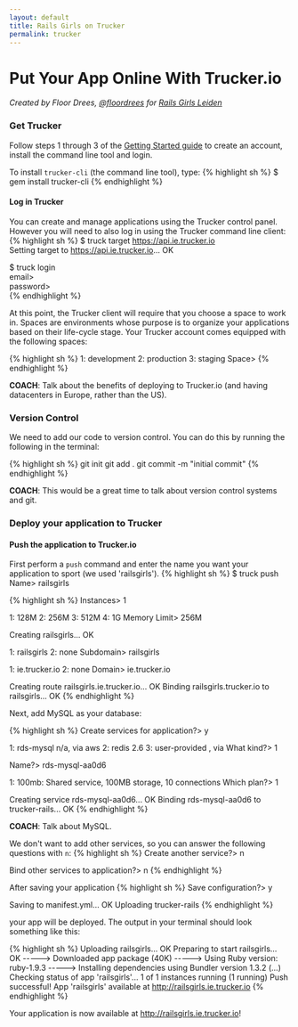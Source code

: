 ```yaml
---
layout: default
title: Rails Girls on Trucker
permalink: trucker
---
```


# Put Your App Online With Trucker.io

*Created by Floor Drees, [@floordrees](https://twitter.com/floordrees) for [Rails Girls Leiden](http://railsgirls.com/leiden)* 

### Get Trucker

Follow steps 1 through 3 of the [Getting Started guide](http://developers.trucker.io/Getting-Started) to create an account, install the command line tool and login.

To install `trucker-cli` (the command line tool), type:
{% highlight sh %}
$ gem install trucker-cli
{% endhighlight %}

#### Log in Trucker

You can create and manage applications using the Trucker control panel. However you will need to also log in using the Trucker command line client:
{% highlight sh %}
$ truck target https://api.ie.trucker.io  
Setting target to https://api.ie.trucker.io... OK  

$ truck login  
email>  
password>  
{% endhighlight %}

At this point, the Trucker client will require that you choose a space to work in. Spaces are environments whose purpose is to organize your applications based on their life-cycle stage. Your Trucker account comes equipped with the following spaces:

{% highlight sh %}
1: development
2: production
3: staging
Space>
{% endhighlight %}

__COACH__: Talk about the benefits of deploying to Trucker.io (and having datacenters in Europe, rather than the US).

### Version Control

We need to add our code to version control. You can do this by running the following in the terminal:

{% highlight sh %}
git init
git add .
git commit -m "initial commit"
{% endhighlight %}

__COACH__: This would be a great time to talk about version control systems and git.

### Deploy your application to Trucker

#### Push the application to Trucker.io

First perform a `push` command and enter the name you want your application to sport (we used 'railsgirls').
{% highlight sh %}
$ truck push
Name> railsgirls

{% highlight sh %}
Instances> 1

1: 128M
2: 256M
3: 512M
4: 1G
Memory Limit> 256M

Creating railsgirls... OK

1: railsgirls
2: none
Subdomain> railsgirls

1: ie.trucker.io
2: none
Domain> ie.trucker.io

Creating route railsgirls.ie.trucker.io... OK
Binding railsgirls.trucker.io to railsgirls... OK
{% endhighlight %}

Next, add MySQL as your database:

{% highlight sh %}
Create services for application?> y

1: rds-mysql n/a, via aws
2: redis 2.6
3: user-provided , via
What kind?> 1

Name?> rds-mysql-aa0d6

1: 100mb: Shared service, 100MB storage, 10 connections
Which plan?> 1

Creating service rds-mysql-aa0d6... OK
Binding rds-mysql-aa0d6 to trucker-rails... OK
{% endhighlight %}

__COACH__: Talk about MySQL.


We don't want to add other services, so you can answer the following questions with `n`: 
{% highlight sh %}
Create another service?> n

Bind other services to application?> n
{% endhighlight %}

After saving your application
{% highlight sh %}
Save configuration?> y

Saving to manifest.yml... OK
Uploading trucker-rails
{% endhighlight %}

your app will be deployed. The output in your terminal should look something like this:

{% highlight sh %}
Uploading railsgirls... OK
Preparing to start railsgirls... OK
-----> Downloaded app package (40K)
-----> Using Ruby version: ruby-1.9.3
-----> Installing dependencies using Bundler version 1.3.2
(...)
Checking status of app 'railsgirls'...
  1 of 1 instances running (1 running)
Push successful! App 'railsgirls' available at http://railsgirls.ie.trucker.io
{% endhighlight %}

Your application is now available at http://railsgirls.ie.trucker.io!